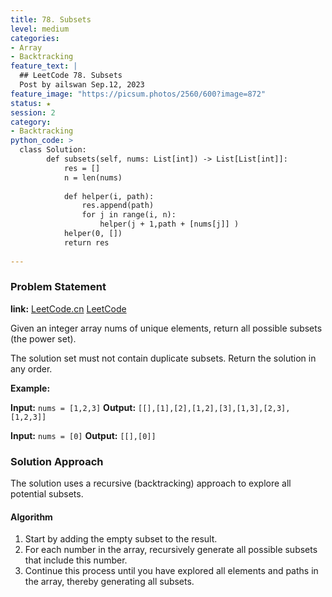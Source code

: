 ```yaml
---
title: 78. Subsets
level: medium
categories:
- Array
- Backtracking
feature_text: |
  ## LeetCode 78. Subsets
  Post by ailswan Sep.12, 2023
feature_image: "https://picsum.photos/2560/600?image=872"
status: ★
session: 2
category:
- Backtracking
python_code: >
  class Solution:
        def subsets(self, nums: List[int]) -> List[List[int]]:
            res = []
            n = len(nums)
            
            def helper(i, path):
                res.append(path)
                for j in range(i, n):
                    helper(j + 1,path + [nums[j]] )
            helper(0, [])
            return res 
        
---
```


### Problem Statement
**link:**
[LeetCode.cn](https://leetcode.cn/problems/subsets/)
[LeetCode](https://leetcode.com/problems/subsets/)

Given an integer array nums of unique elements, return all possible 
subsets
 (the power set).

The solution set must not contain duplicate subsets. Return the solution in any order.

**Example:**

**Input:** `nums = [1,2,3]`
**Output:** `[[],[1],[2],[1,2],[3],[1,3],[2,3],[1,2,3]]`


**Input:** `nums = [0]`
**Output:** `[[],[0]]`


### Solution Approach
The solution uses a recursive (backtracking) approach to explore all potential subsets.
 
#### Algorithm
1. Start by adding the empty subset to the result.
2. For each number in the array, recursively generate all possible subsets that include this number.
3. Continue this process until you have explored all elements and paths in the array, thereby generating all subsets.
